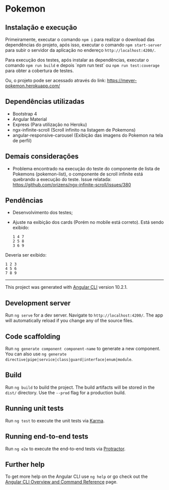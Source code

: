 # Pokemon

## Instalação e execução

Primeiramente, executar o comando `npm i` para realizar o download das dependências do projeto, após isso, executar o comando `npm start-server` para subir o servidor da aplicação no endereço `http://localhost:4200/`.

Para execução dos testes, após instalar as dependências, executar o comando `npm run build` e depois ´npm run test´ ou `npm run test:coverage` para obter a cobertura de testes.

Ou, o projeto pode ser acessado através do link: https://meyer-pokemon.herokuapp.com/

## Dependências utilizadas

* Bootstrap 4
* Angular Material
* Express (Para utilização no Heroku)
* ngx-infinite-scroll (Scroll infinito na listagem de Pokemons)
* angular-responsive-carousel (Exibição das imagens do Pokemon na tela de perfil)

## Demais considerações

* Problema encontrado na execução do teste do componente de lista de Pokemons (pokemon-list), o componente de scroll infinite está quebrando a execução do teste. Issue relatada: https://github.com/orizens/ngx-infinite-scroll/issues/380
  

## Pendências

* Desenvolvimento dos testes;
* Ajuste na exibição dos cards (Porém no mobile está correto).
  Está sendo exibido:

      1 4 7
      2 5 8
      3 6 9

Deveria ser exibido:

    1 2 3
    4 5 6
    7 8 9 
-----------------------------------

This project was generated with [Angular CLI](https://github.com/angular/angular-cli) version 10.2.1.

## Development server

Run `ng serve` for a dev server. Navigate to `http://localhost:4200/`. The app will automatically reload if you change any of the source files.

## Code scaffolding

Run `ng generate component component-name` to generate a new component. You can also use `ng generate directive|pipe|service|class|guard|interface|enum|module`.

## Build

Run `ng build` to build the project. The build artifacts will be stored in the `dist/` directory. Use the `--prod` flag for a production build.

## Running unit tests

Run `ng test` to execute the unit tests via [Karma](https://karma-runner.github.io).

## Running end-to-end tests

Run `ng e2e` to execute the end-to-end tests via [Protractor](http://www.protractortest.org/).

## Further help

To get more help on the Angular CLI use `ng help` or go check out the [Angular CLI Overview and Command Reference](https://angular.io/cli) page.
